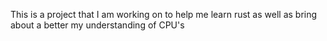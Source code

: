 This is a project that I am working on to help me learn rust as well as bring about a better my understanding of CPU's